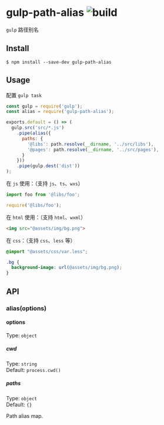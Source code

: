 # gulp-path-alias ![build](https://img.shields.io/badge/build-passing-green)
`gulp` 路径别名

## Install
```
$ npm install --save-dev gulp-path-alias
```

## Usage
配置 `gulp task`
```js
const gulp = require('gulp');
const alias = require('gulp-path-alias');

exports.default = () => (
  gulp.src('src/*.js')
    .pipe(alias({
      paths: {
        '@libs': path.resolve(__dirname, '../src/libs'),
        '@pages': path.resolve(__dirname, '../src/pages'),
      }
    }))
    .pipe(gulp.dest('dist'))
);
```
在 `js` 使用：（支持 `js`、`ts`、`wxs`）
```js
import foo from '@libs/foo';

require('@libs/foo');
```
在 `html` 使用：（支持 `html`、`wxml`）
```html
<img src="@assets/img/bg.png">
```
在 `css`：（支持 `css`、`less` 等）
```css
@import "@assets/css/var.less";

.bg {
  background-image: url(@assets/img/bg.png);
}
```

## API
### alias(options)
#### options
Type: `object`

##### cwd
Type: `string`  
Default: `process.cwd()`

##### paths
Type: `object`  
Default: `{}`

Path alias map.
